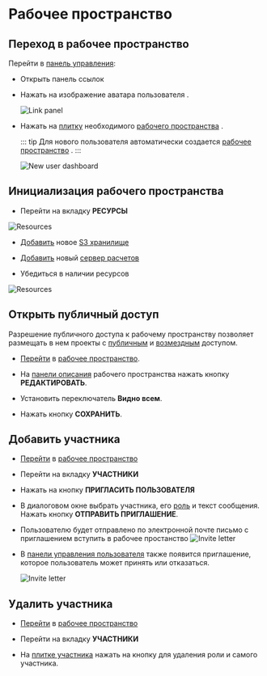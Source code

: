 # Рабочее пространство

## Переход в рабочее пространство

Перейти в [панель управления](/docs/desc/dashboard.md):

- Открыть панель ссылок <span class='iconify-inline' data-icon='ph:number-circle-one-fill' style="color: red"></span>
- Нажать на изображение аватара пользователя <span class='iconify-inline' data-icon='ph:number-circle-two-fill' style="color: red"></span>.

  ![Link panel](/images/common/user_link_panel.png)

- Нажать на [плитку](/docs/desc/dashboard.md#структура-плитки-рабочего-пространства) необходимого [рабочего пространства][1] <span class='iconify-inline' data-icon='ph:number-circle-one-fill' style="color: red"></span>.

  ::: tip <span class="iconify" data-icon="mdi:information" style="color: #42b983; font-size: 24px;"></span>
  Для нового пользователя автоматически создается [рабочее пространство][1] <span class='iconify-inline' data-icon='ph:number-circle-one-fill' style="color: red"></span>.
  :::

  ![New user dashboard](/images/common/dashboard_user_new.png)

## Инициализация рабочего пространства

- Перейти на вкладку **РЕСУРСЫ**

![Resources](/images/common/dashboard_user_workspace_resources_new.png)

- [Добавить](./executor.md#добавление-в-рабочее-пространство) новое [S3 хранилище](/docs/desc/s3.md)

- [Добавить](./s3.md#добавление-в-рабочее-пространство) новый [cервер расчетов](/docs/desc/executor.md)

- Убедиться в наличии ресурсов

![Resources](/images/common/dashboard_user_workspace_resources.png)

## Открыть публичный доступ

Разрешение публичного доступа к рабочему пространству позволяет размещать в нем проекты с [публичным][2] и [возмездным][3] доступом.

- [Перейти][4] в [рабочее пространство][1].

- На [панели описания][5] рабочего пространства нажать кнопку **РЕДАКТИРОВАТЬ**.
- Установить переключатель **Видно всем**.
- Нажать кнопку **СОХРАНИТЬ**.

## Добавить участника

- [Перейти][4] в [рабочее пространство][1]

- Перейти на вкладку <span class='iconify-inline' data-icon='mdi:account-multiple'></span> **УЧАСТНИКИ**

- Нажать на кнопку **ПРИГЛАСИТЬ ПОЛЬЗОВАТЕЛЯ**

- В диалоговом окне выбрать участника, его [роль][8] и текст сообщения. Нажать кнопку **ОТПРАВИТЬ ПРИГЛАШЕНИЕ**.

- Пользователю будет отправлено по электронной почте письмо с приглашением вступить в рабочее простанство
  ![Invite letter](/images/common/dashboard_invite_letter.png)

- В [панели управления пользователя][7] также появится приглашение, которое пользователь может принять или отказаться.

  ![Invite letter](/images/common/dashboard_invitations.png)

## Удалить участника

- [Перейти][4] в [рабочее пространство][1]

- Перейти на вкладку <span class='iconify-inline' data-icon='mdi:account-multiple'></span> **УЧАСТНИКИ**

- На [плитке участника][6] нажать на кнопку <span class="iconify-inline" data-icon="mdi:close-circle"></span> для удаления роли и самого участника.

[1]: /docs/desc/workspace.md
[2]: ./project.md#открыть-публичныи-доступ
[3]: ./project.md#oткрыть-возмедныи-доступ
[4]: ./workspace.md#переход-в-рабочее-пространство
[5]: /docs/desc/workspace.md#панель-описания
[6]: /docs/desc/workspace.html#структура-плитки-участника
[7]: /docs/desc/dashboard.html#описание
[8]: /docs/desc/workspace.html#типы-участников
